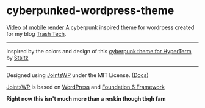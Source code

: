  # cyberpunked-wordpress-theme
 <a href="https://goo.gl/photos/phPJncp2fnzj3DHQ7">Video of mobile render</a>
 A cyberpunk inspired theme for wordrpess created for my blog <a href="http://trashtech.webatu.com">Trash Tech</a>.
 <hr></hr>
 Inspired by the colors and design of this <a href="https://github.com/staltz/hyperpunk">cyberpunk theme for HyperTerm</a> by <a href="https://github.com/staltz">Staltz</a>
  <hr></hr>
  <p>Designed using <a href="http://jointswp.com/">JointsWP</a> under the MIT License. (<a href="http://jointswp.com/docs/">Docs</a>)</p>
  <p><a href="http://jointswp.com/">JointsWP</a> is based on <a href="https://wordpress.org/">WordPress</a> and <a href="http://foundation.zurb.com/">Foundation 6 Framework<a></p>
 <b>Right now this isn't much more than a reskin though tbqh fam</b>
